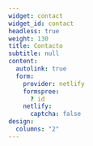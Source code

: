 ```yaml
---
widget: contact
widget_id: contact
headless: true
weight: 130
title: Contacto
subtitle: null
content:
  autolink: true
  form:
    provider: netlify
    formspree:
      ? id
    netlify:
      captcha: false
design:
  columns: "2"
---
```

